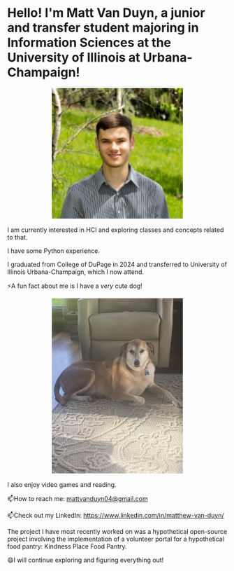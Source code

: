 

<!--
**MattV15/MattV15** is a ✨ _special_ ✨ repository because its `README.md` (this file) appears on your GitHub profile.

Here are some ideas to get you started:

- 🔭 I’m currently working on ...
- 🌱 I’m currently learning ...
- 👯 I’m looking to collaborate on ...
- 🤔 I’m looking for help with ...
- 💬 Ask me about ...
- 📫 How to reach me: ...
- 😄 Pronouns: ...
- ⚡ Fun fact: ...
-->
# Hello! I'm Matt Van Duyn, a junior and transfer student majoring in Information Sciences at the University of Illinois at Urbana-Champaign!
 <p align="center">
  <img src="2025-03-10 15_24_25.jpg" width="300" alt="Matt Van Duyn"/>
  <br>
  <em></em>

I am currently interested in HCI and exploring classes and concepts related to that. 

I have some Python experience.

I graduated from College of DuPage in 2024 and transferred to University of Illinois Urbana-Champaign, which I now attend.

⚡A fun fact about me is I have a _very_ cute dog!  
<p align="center">
  <img src="IMG_0949.jpg" width="300" alt="Rosie Dog Picture"/>
  <br>
  <em></em>

I also enjoy video games and reading. 


📫How to reach me: mattvanduyn04@gmail.com  

📫Check out my LinkedIn: https://www.linkedin.com/in/matthew-van-duyn/ 

The project I have most recently worked on was a hypothetical open-source project involving the implementation of a volunteer portal for a hypothetical food pantry: Kindness Place Food Pantry. 

😄I will continue exploring and figuring everything out!
